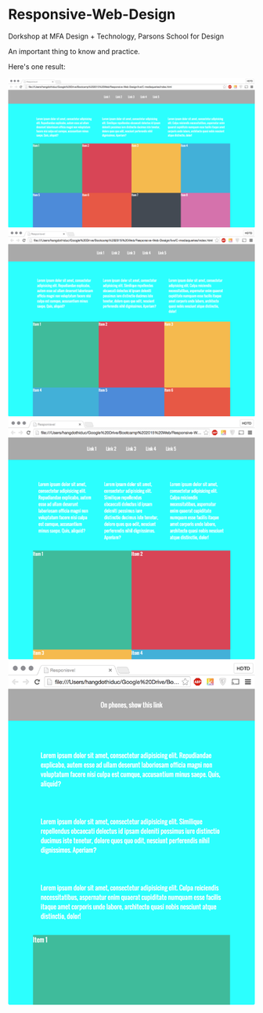 # Responsive-Web-Design
Dorkshop at MFA Design + Technology, Parsons School for Design

An important thing to know and practice.

Here's one result:

![4columns](/screenshots/4columns.png)
![3columns](/screenshots/3columns.png)
![2columns](/screenshots/2columns.png)
![1columns](/screenshots/1column.png)

